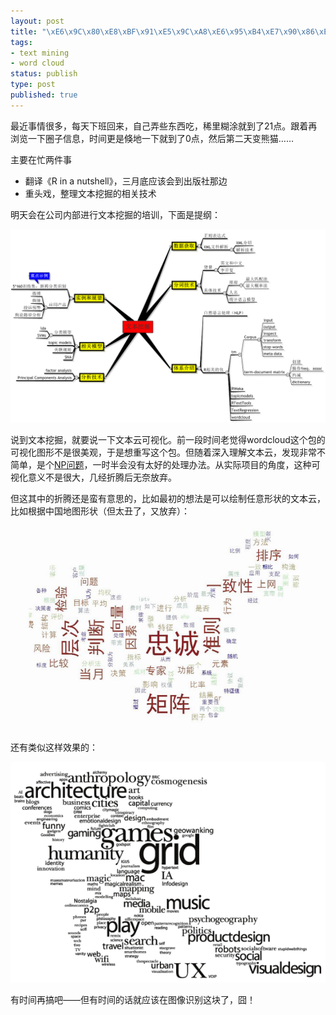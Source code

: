```yaml
--- 
layout: post
title: "\xE6\x9C\x80\xE8\xBF\x91\xE5\x9C\xA8\xE6\x95\xB4\xE7\x90\x86\xE6\x96\x87\xE6\x9C\xAC\xE6\x8C\x96\xE6\x8E\x98"
tags: 
- text mining
- word cloud
status: publish
type: post
published: true
---
```

最近事情很多，每天下班回来，自己弄些东西吃，稀里糊涂就到了21点。跟着再浏览一下圈子信息，时间更是倏地一下就到了0点，然后第二天变熊猫……

主要在忙两件事


*  翻译《R in a nutshell》，三月底应该会到出版社那边
*  重头戏，整理文本挖掘的相关技术


明天会在公司内部进行文本挖掘的培训，下面是提纲：

![](/upload/pic/tm_training.png)


说到文本挖掘，就要说一下文本云可视化。前一段时间老觉得wordcloud这个包的可视化图形不是很美观，于是想重写这个包。但随着深入理解文本云，发现非常不简单，是个<a href="http://en.wikipedia.org/wiki/NP-hard" target="_blank">NP问题</a>，一时半会没有太好的处理办法。从实际项目的角度，这种可视化意义不是很大，几经折腾后无奈放弃。


但这其中的折腾还是蛮有意思的，比如最初的想法是可以绘制任意形状的文本云，比如根据中国地图形状（但太丑了，又放弃）：


![](/upload/pic/final.png)


还有类似这样效果的：

![](/upload/pic/wordcloud.png)

有时间再搞吧——但有时间的话就应该在图像识别这块了，囧！

